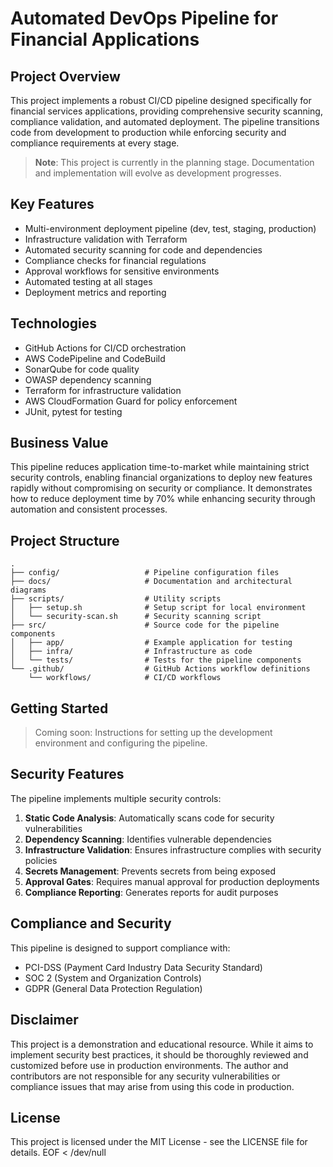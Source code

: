 # Automated DevOps Pipeline for Financial Applications

## Project Overview

This project implements a robust CI/CD pipeline designed specifically for financial services applications, providing comprehensive security scanning, compliance validation, and automated deployment. The pipeline transitions code from development to production while enforcing security and compliance requirements at every stage.

> **Note**: This project is currently in the planning stage. Documentation and implementation will evolve as development progresses.

## Key Features

- Multi-environment deployment pipeline (dev, test, staging, production)
- Infrastructure validation with Terraform
- Automated security scanning for code and dependencies
- Compliance checks for financial regulations
- Approval workflows for sensitive environments
- Automated testing at all stages
- Deployment metrics and reporting

## Technologies

- GitHub Actions for CI/CD orchestration
- AWS CodePipeline and CodeBuild
- SonarQube for code quality
- OWASP dependency scanning
- Terraform for infrastructure validation
- AWS CloudFormation Guard for policy enforcement
- JUnit, pytest for testing

## Business Value

This pipeline reduces application time-to-market while maintaining strict security controls, enabling financial organizations to deploy new features rapidly without compromising on security or compliance. It demonstrates how to reduce deployment time by 70% while enhancing security through automation and consistent processes.

## Project Structure

```
.
├── config/                   # Pipeline configuration files
├── docs/                     # Documentation and architectural diagrams
├── scripts/                  # Utility scripts
│   ├── setup.sh              # Setup script for local environment
│   └── security-scan.sh      # Security scanning script
├── src/                      # Source code for the pipeline components
│   ├── app/                  # Example application for testing
│   ├── infra/                # Infrastructure as code 
│   └── tests/                # Tests for the pipeline components
└── .github/                  # GitHub Actions workflow definitions
    └── workflows/            # CI/CD workflows
```

## Getting Started

> Coming soon: Instructions for setting up the development environment and configuring the pipeline.

## Security Features

The pipeline implements multiple security controls:

1. **Static Code Analysis**: Automatically scans code for security vulnerabilities
2. **Dependency Scanning**: Identifies vulnerable dependencies
3. **Infrastructure Validation**: Ensures infrastructure complies with security policies
4. **Secrets Management**: Prevents secrets from being exposed
5. **Approval Gates**: Requires manual approval for production deployments
6. **Compliance Reporting**: Generates reports for audit purposes

## Compliance and Security

This pipeline is designed to support compliance with:
- PCI-DSS (Payment Card Industry Data Security Standard)
- SOC 2 (System and Organization Controls)
- GDPR (General Data Protection Regulation)

## Disclaimer

This project is a demonstration and educational resource. While it aims to implement security best practices, it should be thoroughly reviewed and customized before use in production environments. The author and contributors are not responsible for any security vulnerabilities or compliance issues that may arise from using this code in production.

## License

This project is licensed under the MIT License - see the LICENSE file for details.
EOF < /dev/null